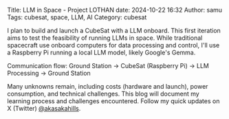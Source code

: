 Title: LLM in Space - Project LOTHAN
date: 2024-10-22 16:32
Author: samu
Tags: cubesat, space, LLM, AI
Category: cubesat

I plan to build and launch a CubeSat with a LLM onboard. This first iteration aims to test the feasibility of running LLMs in space. While traditional spacecraft use onboard computers for data processing and control, I'll use a Raspberry Pi running a local LLM model, likely Google's Gemma.

Communication flow:
Ground Station → CubeSat (Raspberry Pi) → LLM Processing → Ground Station

Many unknowns remain, including costs (hardware and launch), power consumption, and technical challenges. This blog will document my learning process and challenges encountered.
Follow my quick updates on X (Twitter) [@akasakahills](https://x.com/akasakahills).
